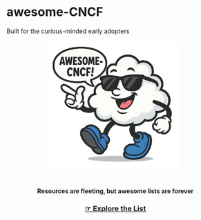 # awesome-CNCF
Built for the curious-minded early adopters

<p align="center">
  <img src="assets/logoSunny.png" alt="Awesome Cloud Mascot" width="300"/><br><br>
</p>

<h4 align="center"><strong>Resources are fleeting, but awesome lists are forever</strong></h4>

<h3 align="center">
  <a href="https://github.com/51nk0r5w1m/awesome-CNCF"><strong>☞ Explore the List</strong></a>
</h3>

